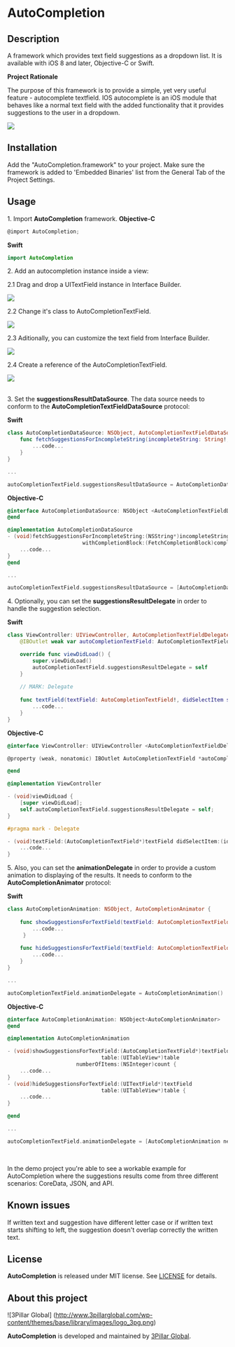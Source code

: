 # AutoCompletion


## Description

A framework which provides text field suggestions as a dropdown list. It is available with iOS 8 and later, Objective-C or Swift.

**Project Rationale**

The purpose of this framework is to provide a simple, yet very useful feature - autocomplete textfield. IOS autocomplete is an iOS module that behaves like a normal text field with the added functionality that it provides suggestions to the user in a dropdown. 

![](screenshots/Autocompletion.gif)

## Installation

Add the "AutoCompletion.framework" to your project. Make sure the framework is added to 'Embedded Binaries' list from the General Tab of the Project Settings.

## Usage

1\. Import **AutoCompletion** framework.
**Objective-C**

```objective-c
@import AutoCompletion; 
```

**Swift**

```swift
import AutoCompletion 
```

2\. Add an autocompletion instance inside a view:

2.1 Drag and drop a UITextField instance in Interface Builder.

![](screenshots/ac_3pg_1.png)

2.2 Change it's class to AutoCompletionTextField.

![](screenshots/ac_3pg_2.png)

2.3 Aditionally, you can customize the text field from Interface Builder.

![](screenshots/ac_3pg_3.png)

2.4 Create a reference of the AutoCompletionTextField.

![](screenshots/ac_3pg_4.png)
<br />
<br />

3\. Set the **suggestionsResultDataSource**. The data source needs to conform to the **AutoCompletionTextFieldDataSource** protocol:

**Swift**

```swift
class AutoCompletionDataSource: NSObject, AutoCompletionTextFieldDataSource {
    func fetchSuggestionsForIncompleteString(incompleteString: String!, withCompletionBlock completion: FetchCompletionBlock!) {
        ...code...
    }
}

...

autoCompletionTextField.suggestionsResultDataSource = AutoCompletionDataSource()
```

**Objective-C**

```objective-c
@interface AutoCompletionDataSource: NSObject <AutoCompletionTextFieldDataSource>
@end

@implementation AutoCompletionDataSource
- (void)fetchSuggestionsForIncompleteString:(NSString*)incompleteString
                        withCompletionBlock:(FetchCompletionBlock)completion {
    ...code...
}
@end

...

autoCompletionTextField.suggestionsResultDataSource = [AutoCompletionDataSource new];
```

4\. Optionally, you can set the **suggestionsResultDelegate** in order to handle the suggestion selection. 

**Swift**

```swift
class ViewController: UIViewController, AutoCompletionTextFieldDelegate {    
    @IBOutlet weak var autoCompletionTextField: AutoCompletionTextField!

    override func viewDidLoad() {
        super.viewDidLoad()
        autoCompletionTextField.suggestionsResultDelegate = self
    }
    
    // MARK: Delegate
    
    func textField(textField: AutoCompletionTextField!, didSelectItem selectedItem: AnyObject!) {
		...code...
    }
}
```

**Objective-C**

```objective-c
@interface ViewController: UIViewController <AutoCompletionTextFieldDelegate>

@property (weak, nonatomic) IBOutlet AutoCompletionTextField *autoCompletionTextField;

@end

@implementation ViewController

- (void)viewDidLoad {
    [super viewDidLoad];
    self.autoCompletionTextField.suggestionsResultDelegate = self;
}

#pragma mark - Delegate

- (void)textField:(AutoCompletionTextField*)textField didSelectItem:(id)selectedItem {
	...code...
}
```

5\. Also, you can set the **animationDelegate** in order to provide a custom animation to displaying of the results. It needs to conform to the **AutoCompletionAnimator** protocol:

**Swift**

```swift
class AutoCompletionAnimation: NSObject, AutoCompletionAnimator {
    
    func showSuggestionsForTextField(textField: AutoCompletionTextField!, table: UITableView!, numberOfItems count: Int) {
    	...code...    
   	 }
    
    func hideSuggestionsForTextField(textField: AutoCompletionTextField!, table: UITableView!) {
    	...code...
    }
}

...

autoCompletionTextField.animationDelegate = AutoCompletionAnimation()
```

**Objective-C**

```objective-c
@interface AutoCompletionAnimation: NSObject<AutoCompletionAnimator>
@end

@implementation AutoCompletionAnimation

- (void)showSuggestionsForTextField:(AutoCompletionTextField*)textField
                              table:(UITableView*)table
                      numberOfItems:(NSInteger)count {
	...code...
}
- (void)hideSuggestionsForTextField:(UITextField*)textField
                              table:(UITableView*)table {
	...code...
}

@end

...

autoCompletionTextField.animationDelegate = [AutoCompletionAnimation new];
```
<br />

In the demo project you're able to see a workable example for AutoCompletion where the suggestions results come from three different scenarios: CoreData, JSON, and API.

## Known issues

If written text and suggestion have different letter case or if written text starts shifting to left, the suggestion doesn't overlap correctly the written text.

## License

**AutoCompletion** is released under MIT license. See [LICENSE](LICENSE) for details.  

## About this project
![3Pillar Global] (http://www.3pillarglobal.com/wp-content/themes/base/library/images/logo_3pg.png)

**AutoCompletion** is developed and maintained by [3Pillar Global](http://www.3pillarglobal.com/).


